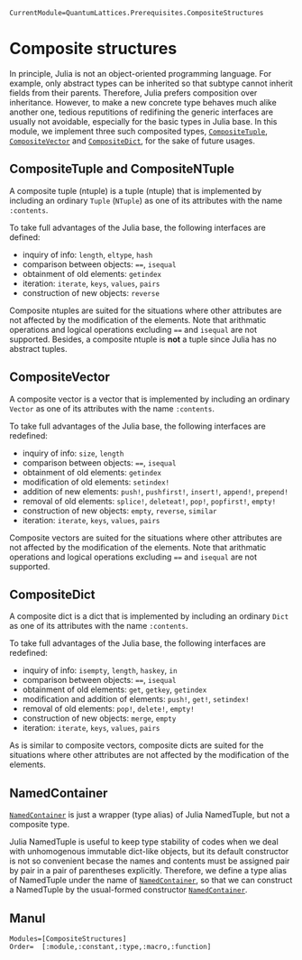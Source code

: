 ```@meta
CurrentModule=QuantumLattices.Prerequisites.CompositeStructures
```

# Composite structures

In principle, Julia is not an object-oriented programming language. For example, only abstract types can be inherited so that subtype cannot inherit fields from their parents. Therefore, Julia prefers composition over inheritance. However, to make a new concrete type behaves much alike another one, tedious reputitions of redifining the generic interfaces are usually not avoidable, especially for the basic types in Julia base. In this module, we implement three such composited types, [`CompositeTuple`](@ref), [`CompositeVector`](@ref) and [`CompositeDict`](@ref), for the sake of future usages.

## CompositeTuple and CompositeNTuple

A composite tuple (ntuple) is a tuple (ntuple) that is implemented by including an ordinary `Tuple` (`NTuple`) as one of its attributes with the name `:contents`.

To take full advantages of the Julia base, the following interfaces are defined:
* inquiry of info: `length`, `eltype`, `hash`
* comparison between objects: `==`, `isequal`
* obtainment of old elements: `getindex`
* iteration: `iterate`, `keys`, `values`, `pairs`
* construction of new objects: `reverse`

Composite ntuples are suited for the situations where other attributes are not affected by the modification of the elements. Note that arithmatic operations and logical operations excluding `==` and `isequal` are not supported. Besides, a composite ntuple is **not** a tuple since Julia has no abstract tuples.

## CompositeVector

A composite vector is a vector that is implemented by including an ordinary `Vector` as one of its attributes with the name `:contents`.

To take full advantages of the Julia base, the following interfaces are redefined:
* inquiry of info: `size`, `length`
* comparison between objects: `==`, `isequal`
* obtainment of old elements: `getindex`
* modification of old elements: `setindex!`
* addition of new elements: `push!`, `pushfirst!`, `insert!`, `append!`, `prepend!`
* removal of old elements: `splice!`, `deleteat!`, `pop!`, `popfirst!`, `empty!`
* construction of new objects: `empty`, `reverse`, `similar`
* iteration: `iterate`, `keys`, `values`, `pairs`

Composite vectors are suited for the situations where other attributes are not affected by the modification of the elements. Note that arithmatic operations and logical operations excluding `==` and `isequal` are not supported.

## CompositeDict

A composite dict is a dict that is implemented by including an ordinary `Dict` as one of its attributes with the name `:contents`.

To take full advantages of the Julia base, the following interfaces are redefined:
* inquiry of info: `isempty`, `length`, `haskey`, `in`
* comparison between objects: `==`, `isequal`
* obtainment of old elements: `get`, `getkey`, `getindex`
* modification and addition of elements: `push!`, `get!`, `setindex!`
* removal of old elements: `pop!`, `delete!`, `empty!`
* construction of new objects: `merge`, `empty`
* iteration: `iterate`, `keys`, `values`, `pairs`

As is similar to composite vectors, composite dicts are suited for the situations where other attributes are not affected by the modification of the elements.

## NamedContainer

[`NamedContainer`](@ref) is just a wrapper (type alias) of Julia NamedTuple, but not a composite type.

Julia NamedTuple is useful to keep type stability of codes when we deal with unhomogenous immutable dict-like objects, but its default constructor is not so convenient becase the names and contents must be assigned pair by pair in a pair of parentheses explicitly. Therefore, we define a type alias of NamedTuple under the name of [`NamedContainer`](@ref), so that we can construct a NamedTuple by the usual-formed constructor [`NamedContainer`](@ref).

## Manul

```@autodocs
Modules=[CompositeStructures]
Order=  [:module,:constant,:type,:macro,:function]
```
